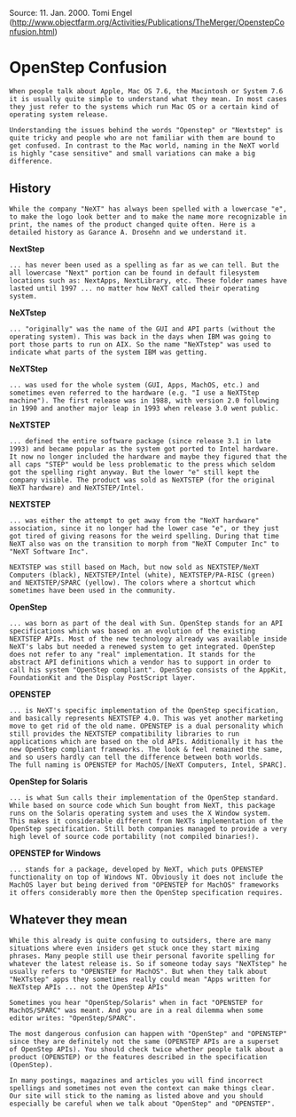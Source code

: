 Source: 11. Jan. 2000. Tomi Engel (http://www.objectfarm.org/Activities/Publications/TheMerger/OpenstepConfusion.html)

OpenStep Confusion
==================

    When people talk about Apple, Mac OS 7.6, the Macintosh or System 7.6 it is usually quite simple to understand what they mean. In most cases they just refer to the systems which run Mac OS or a certain kind of operating system release.

    Understanding the issues behind the words "Openstep" or "Nextstep" is quite tricky and people who are not familiar with them are bound to get confused. In contrast to the Mac world, naming in the NeXT world is highly "case sensitive" and small variations can make a big difference.

History
-------

    While the company "NeXT" has always been spelled with a lowercase "e", to make the logo look better and to make the name more recognizable in print, the names of the product changed quite often. Here is a detailed history as Garance A. Drosehn and we understand it.

**NextStep**

    ... has never been used as a spelling as far as we can tell. But the all lowercase "Next" portion can be found in default filesystem locations such as: NextApps, NextLibrary, etc. These folder names have lasted until 1997 ... no matter how NeXT called their operating system.

**NeXTstep**

    ... "originally" was the name of the GUI and API parts (without the operating system). This was back in the days when IBM was going to port those parts to run on AIX. So the name "NeXTstep" was used to indicate what parts of the system IBM was getting.

**NeXTStep**

    ... was used for the whole system (GUI, Apps, MachOS, etc.) and sometimes even referred to the hardware (e.g. "I use a NeXTStep machine"). The first release was in 1988, with version 2.0 following in 1990 and another major leap in 1993 when release 3.0 went public.

**NeXTSTEP**

    ... defined the entire software package (since release 3.1 in late 1993) and became popular as the system got ported to Intel hardware. It now no longer included the hardware and maybe they figured that the all caps "STEP" would be less problematic to the press which seldom got the spelling right anyway. But the lower "e" still kept the company visible. The product was sold as NeXTSTEP (for the original NeXT hardware) and NeXTSTEP/Intel.

**NEXTSTEP**

    ... was either the attempt to get away from the "NeXT hardware" association, since it no longer had the lower case "e", or they just got tired of giving reasons for the weird spelling. During that time NeXT also was on the transition to morph from "NeXT Computer Inc" to "NeXT Software Inc".

    NEXTSTEP was still based on Mach, but now sold as NEXTSTEP/NeXT Computers (black), NEXTSTEP/Intel (white), NEXTSTEP/PA-RISC (green) and NEXTSTEP/SPARC (yellow). The colors where a shortcut which sometimes have been used in the community.

**OpenStep**

    ... was born as part of the deal with Sun. OpenStep stands for an API specifications which was based on an evolution of the existing NEXTSTEP APIs. Most of the new technology already was available inside NeXT's labs but needed a renewed system to get integrated. OpenStep does not refer to any "real" implementation. It stands for the abstract API definitions which a vendor has to support in order to call his system "OpenStep compliant". OpenStep consists of the AppKit, FoundationKit and the Display PostScript layer.

**OPENSTEP**

    ... is NeXT's specific implementation of the OpenStep specification, and basically represents NEXTSTEP 4.0. This was yet another marketing move to get rid of the old name. OPENSTEP is a dual personality which still provides the NEXTSTEP compatibility libraries to run applications which are based on the old APIs. Additionally it has the new OpenStep compliant frameworks. The look & feel remained the same, and so users hardly can tell the difference between both worlds.
    The full naming is OPENSTEP for MachOS/[NeXT Computers, Intel, SPARC].

**OpenStep for Solaris**

    ... is what Sun calls their implementation of the OpenStep standard. While based on source code which Sun bought from NeXT, this package runs on the Solaris operating system and uses the X Window system. This makes it considerable different from NeXTs implementation of the OpenStep specification. Still both companies managed to provide a very high level of source code portability (not compiled binaries!).

**OPENSTEP for Windows**

    ... stands for a package, developed by NeXT, which puts OPENSTEP functionality on top of Windows NT. Obviously it does not include the MachOS layer but being derived from "OPENSTEP for MachOS" frameworks it offers considerably more then the OpenStep specification requires.

Whatever they mean
------------------

    While this already is quite confusing to outsiders, there are many situations where even insiders get stuck once they start mixing phrases. Many people still use their personal favorite spelling for whatever the latest release is. So if someone today says "NeXTstep" he usually refers to "OPENSTEP for MachOS". But when they talk about "NeXTstep" apps they sometimes really could mean "Apps written for NeXTstep APIs ... not the OpenStep APIs"

    Sometimes you hear "OpenStep/Solaris" when in fact "OPENSTEP for MachOS/SPARC" was meant. And you are in a real dilemma when some editor writes: "OpenStep/SPARC".

    The most dangerous confusion can happen with "OpenStep" and "OPENSTEP" since they are definitely not the same (OPENSTEP APIs are a superset of OpenStep APIs). You should check twice whether people talk about a product (OPENSTEP) or the features described in the specification (OpenStep).

    In many postings, magazines and articles you will find incorrect spellings and sometimes not even the context can make things clear. Our site will stick to the naming as listed above and you should especially be careful when we talk about "OpenStep" and "OPENSTEP".
